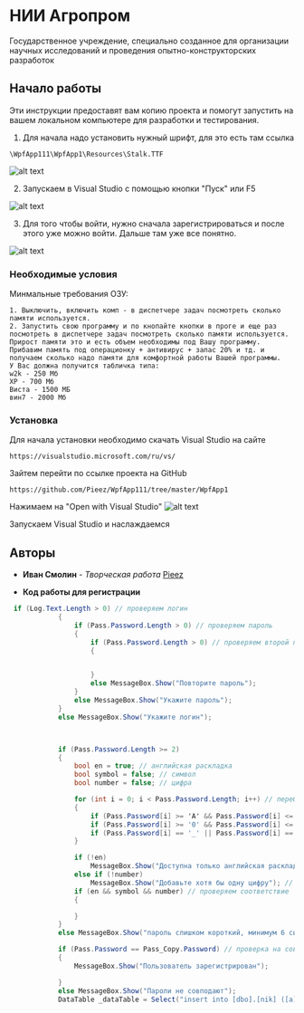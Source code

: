 # НИИ Агропром

Государственное учреждение, специально созданное для организации научных исследований и проведения опытно-конструкторских разработок

## Начало работы

Эти инструкции предоставят вам копию проекта и помогут запустить на вашем локальном компьютере для разработки и тестирования.

1. Для начала надо установить нужный шрифт, для это есть там ссылка
```
\WpfApp111\WpfApp1\Resources\Stalk.TTF
```
![alt text](https://i.ibb.co/TcGpRG6/image.png)

2. Запускаем в Visual Studio с помощью кнопки 
"Пуск" или F5

![alt text](https://i.ibb.co/LZ8bMQC/image.png)

3. Для того чтобы войти, нужно сначала зарегистрироваться и после этого уже можно войти. Дальше там уже все понятно.

![alt text](https://i.ibb.co/FgYdTBw/image.png)


### Необходимые условия

Минмальные требования ОЗУ:
```
1. Выключить, включить комп - в диспетчере задач посмотреть сколько памяти используется.
2. Запустить свою программу и по кнопайте кнопки в проге и еще раз посмотреть в диспетчере задач посмотреть сколько памяти используется.
Прирост памяти это и есть объем необходимы под Вашу программу.
Прибавим память под операционку + антивирус + запас 20% и тд. и получаем сколько надо памяти для комфортной работы Вашей программы.
У Вас должна получится табличка типа:
w2k - 250 Мб
ХР - 700 Мб
Виста - 1500 МБ
вин7 - 2000 Мб
```

### Установка

Для начала установки необходимо скачать Visual Studio на сайте

```
https://visualstudio.microsoft.com/ru/vs/
```

Зайтем перейти по ссылке проекта на GitHub

```
https://github.com/Pieez/WpfApp111/tree/master/WpfApp1
```
Нажимаем на "Open with Visual Studio"
![alt text](https://i.ibb.co/pw3Z0cz/image.png)


Запускаем Visual Studio и наслаждаемся

## Авторы

* **Иван Смолин** - *Творческая работа*
[Pieez](https://github.com/Pieez?tab=repositories)

* **Код работы для регистрации**
```C#
 if (Log.Text.Length > 0) // проверяем логин
            {
                if (Pass.Password.Length > 0) // проверяем пароль
                {
                    if (Pass.Password.Length > 0) // проверяем второй пароль
                    {


                    }
                    else MessageBox.Show("Повторите пароль");
                }
                else MessageBox.Show("Укажите пароль");
            }
            else MessageBox.Show("Укажите логин");



            if (Pass.Password.Length >= 2)
            {
                bool en = true; // английская раскладка
                bool symbol = false; // символ
                bool number = false; // цифра

                for (int i = 0; i < Pass.Password.Length; i++) // перебираем символы
                {
                    if (Pass.Password[i] >= 'А' && Pass.Password[i] <= 'Я') en = false; // если русская раскладка
                    if (Pass.Password[i] >= '0' && Pass.Password[i] <= '9') number = true; // если цифры
                    if (Pass.Password[i] == '_' || Pass.Password[i] == '-' || Pass.Password[i] == '!') symbol = true; // если символ
                }

                if (!en)
                    MessageBox.Show("Доступна только английская раскладка"); // выводим сообщение              
                else if (!number)
                    MessageBox.Show("Добавьте хотя бы одну цифру"); // выводим сообщение
                if (en && symbol && number) // проверяем соответствие
                {

                }
            }
            else MessageBox.Show("пароль слишком короткий, минимум 6 символов");

            if (Pass.Password == Pass_Copy.Password) // проверка на совпадение паролей
            {
                MessageBox.Show("Пользователь зарегистрирован");

            }
            else MessageBox.Show("Пароли не совподают");
            DataTable _dataTable = Select("insert into [dbo].[nik] ([a], [b]) values('" + Log.Text + "','" + Pass.Password + "')");


